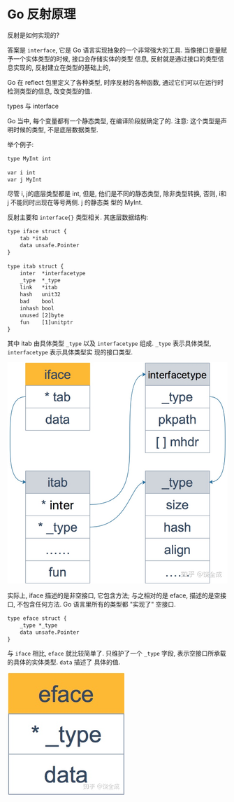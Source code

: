# Go 反射原理

反射是如何实现的?

答案是 `interface`, 它是 Go 语言实现抽象的一个非常强大的工具. 当像接口变量赋予一个实体类型的时候, 接口会存储实体的类型
信息, 反射就是通过接口的类型信息实现的, 反射建立在类型的基础上的,

Go 在 reflect 包里定义了各种类型, 时序反射的各种函数, 通过它们可以在运行时检测类型的信息, 改变类型的值.


types 与 interface

Go 当中, 每个变量都有一个静态类型, 在编译阶段就确定了的. 注意: 这个类型是声明时候的类型, 不是底层数据类型.

举个例子:

```cgo
type MyInt int 

var i int
var j MyInt
```

尽管 i, j的底层类型都是 int, 但是, 他们是不同的静态类型, 除非类型转换, 否则, i和j 不能同时出现在等号两侧. j 的静态类
型的 MyInt. 

反射主要和 `interface{}` 类型相关. 其底层数据结构:

```cgo
type iface struct {
    tab *itab
    data unsafe.Pointer
}

type itab struct {
    inter  *interfacetype
    _type  *_type
    link   *itab
    hash   unit32
    bad    bool
    inhash bool
    unused [2]byte
    fun    [1]unitptr
}
```

其中 itab 由具体类型 `_type` 以及 `interfacetype` 组成. `_type` 表示具体类型, `interfacetype` 表示具体类型实
现的接口类型. 

![image](/images/develop_reflect_iface.jpeg)

实际上, iface 描述的是非空接口, 它包含方法; 与之相对的是 eface, 描述的是空接口, 不包含任何方法. Go 语言里所有的类型都
"实现了" 空接口.

```cgo
type eface struct {
    _type *_type
    data unsafe.Pointer
}
```

与 `iface` 相比, `eface` 就比较简单了. 只维护了一个 `_type` 字段, 表示空接口所承载的具体的实体类型. `data` 描述了
具体的值.

![image](/images/develop_reflect_eface.jpeg)

